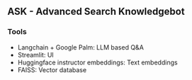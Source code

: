 ## ASK - Advanced Search Knowledgebot

### Tools
- Langchain + Google Palm: LLM based Q&A
- Streamlit: UI
- Huggingface instructor embeddings: Text embeddings
- FAISS: Vector database
